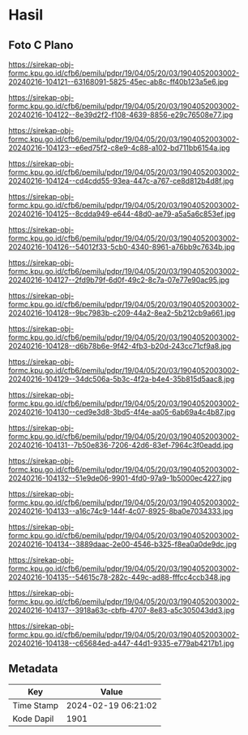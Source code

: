 # Hasil

## Foto C Plano

https://sirekap-obj-formc.kpu.go.id/cfb6/pemilu/pdpr/19/04/05/20/03/1904052003002-20240216-104121--63168091-5825-45ec-ab8c-ff40b123a5e6.jpg

https://sirekap-obj-formc.kpu.go.id/cfb6/pemilu/pdpr/19/04/05/20/03/1904052003002-20240216-104122--8e39d2f2-f108-4639-8856-e29c76508e77.jpg

https://sirekap-obj-formc.kpu.go.id/cfb6/pemilu/pdpr/19/04/05/20/03/1904052003002-20240216-104123--e6ed75f2-c8e9-4c88-a102-bd711bb6154a.jpg

https://sirekap-obj-formc.kpu.go.id/cfb6/pemilu/pdpr/19/04/05/20/03/1904052003002-20240216-104124--cd4cdd55-93ea-447c-a767-ce8d812b4d8f.jpg

https://sirekap-obj-formc.kpu.go.id/cfb6/pemilu/pdpr/19/04/05/20/03/1904052003002-20240216-104125--8cdda949-e644-48d0-ae79-a5a5a6c853ef.jpg

https://sirekap-obj-formc.kpu.go.id/cfb6/pemilu/pdpr/19/04/05/20/03/1904052003002-20240216-104126--54012f33-5cb0-4340-8961-a76bb9c7634b.jpg

https://sirekap-obj-formc.kpu.go.id/cfb6/pemilu/pdpr/19/04/05/20/03/1904052003002-20240216-104127--2fd9b79f-6d0f-49c2-8c7a-07e77e90ac95.jpg

https://sirekap-obj-formc.kpu.go.id/cfb6/pemilu/pdpr/19/04/05/20/03/1904052003002-20240216-104128--9bc7983b-c209-44a2-8ea2-5b212cb9a661.jpg

https://sirekap-obj-formc.kpu.go.id/cfb6/pemilu/pdpr/19/04/05/20/03/1904052003002-20240216-104128--d6b78b6e-9f42-4fb3-b20d-243cc71cf9a8.jpg

https://sirekap-obj-formc.kpu.go.id/cfb6/pemilu/pdpr/19/04/05/20/03/1904052003002-20240216-104129--34dc506a-5b3c-4f2a-b4e4-35b815d5aac8.jpg

https://sirekap-obj-formc.kpu.go.id/cfb6/pemilu/pdpr/19/04/05/20/03/1904052003002-20240216-104130--ced9e3d8-3bd5-4f4e-aa05-6ab69a4c4b87.jpg

https://sirekap-obj-formc.kpu.go.id/cfb6/pemilu/pdpr/19/04/05/20/03/1904052003002-20240216-104131--7b50e836-7206-42d6-83ef-7964c3f0eadd.jpg

https://sirekap-obj-formc.kpu.go.id/cfb6/pemilu/pdpr/19/04/05/20/03/1904052003002-20240216-104132--51e9de06-9901-4fd0-97a9-1b5000ec4227.jpg

https://sirekap-obj-formc.kpu.go.id/cfb6/pemilu/pdpr/19/04/05/20/03/1904052003002-20240216-104133--a16c74c9-144f-4c07-8925-8ba0e7034333.jpg

https://sirekap-obj-formc.kpu.go.id/cfb6/pemilu/pdpr/19/04/05/20/03/1904052003002-20240216-104134--3889daac-2e00-4546-b325-f8ea0a0de9dc.jpg

https://sirekap-obj-formc.kpu.go.id/cfb6/pemilu/pdpr/19/04/05/20/03/1904052003002-20240216-104135--54615c78-282c-449c-ad88-fffcc4ccb348.jpg

https://sirekap-obj-formc.kpu.go.id/cfb6/pemilu/pdpr/19/04/05/20/03/1904052003002-20240216-104137--3918a63c-cbfb-4707-8e83-a5c305043dd3.jpg

https://sirekap-obj-formc.kpu.go.id/cfb6/pemilu/pdpr/19/04/05/20/03/1904052003002-20240216-104138--c65684ed-a447-44d1-9335-e779ab4217b1.jpg


## Metadata

| Key        | Value               |
| ---------- | ------------------- |
| Time Stamp | 2024-02-19 06:21:02 |
| Kode Dapil | 1901                |



